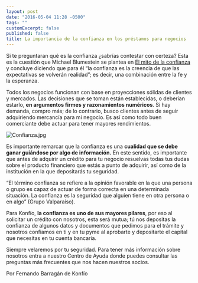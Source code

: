 ```yaml
---
layout: post
date: "2016-05-04 11:28 -0500"
tags: ""
customExcerpt: false
published: false
title: La importancia de la confianza en los préstamos para negocios
---
```

Si te preguntaran qué es la confianza ¿sabrías contestar con certeza? Esta es la cuestión que Michael Blumestein se plantea en [El mito de la confianza](https://www.entrepreneur.com/article/275069) y concluye diciendo que para él “la confianza es la creencia de que las expectativas se volverán realidad”; es decir, una combinación entre la fe y la esperanza. 

Todos los negocios funcionan con base en proyecciones sólidas de clientes y mercados. Las decisiones que se toman están establecidas, o deberían estarlo, **en argumentos firmes y razonamientos numéricos**. Si hay demanda, compro más; de lo contrario, busco clientes antes de seguir adquiriendo mercancía para mi negocio. Es así como todo buen comerciante debe actuar para tener mayores rendimientos.

![Confianza.jpg]({{site.baseurl}}/img/Confianza.jpg)

Es importante remarcar que la confianza es una **cualidad que se debe ganar guiándose por algo de información.** En este sentido, es importante que antes de adquirir un crédito para tu negocio resuelvas todas tus dudas sobre el producto financiero que estás a punto de adquirir, así como de la institución en la que depositarás tu seguridad.

“El término confianza se refiere a la opinión favorable en la que una persona o grupo es capaz de actuar de forma correcta en una determinada situación. La confianza es la seguridad que alguien tiene en otra persona o en algo” (Grupo Valparaíso).

Para Konfío, **la confianza es uno de sus mayores pilares**, por eso al solicitar un crédito con nosotros, esta será mutua; tú nos depositas la confianza de algunos datos y documentos que pedimos para el trámite y nosotros confiamos en ti y en tu pyme al aprobarte y depositarte el capital que necesitas en tu cuenta bancaria. 

Siempre velaremos por tu seguridad. Para tener más información sobre nosotros entra a nuestro Centro de Ayuda donde puedes consultar las preguntas más frecuentes que nos hacen nuestros socios.

Por Fernando Barragán de Konfío

